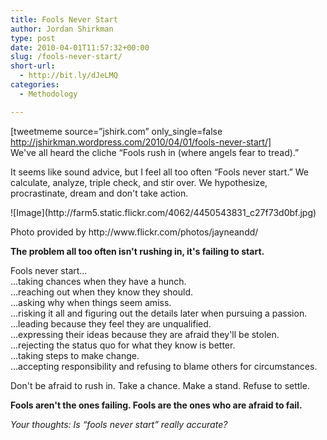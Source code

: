 ```yaml
---
title: Fools Never Start
author: Jordan Shirkman
type: post
date: 2010-04-01T11:57:32+00:00
slug: /fools-never-start/
short-url:
  - http://bit.ly/dJeLMQ
categories:
  - Methodology

---
```

[tweetmeme source=”jshirk.com” only_single=false http://jshirkman.wordpress.com/2010/04/01/fools-never-start/]  
We've all heard the cliche &#8220;Fools rush in (where angels fear to tread).&#8221;

It seems like sound advice, but I feel all too often &#8220;Fools never start.&#8221; We calculate, analyze, triple check, and stir over. We hypothesize, procrastinate, dream and don't take action.

<div style="width: 510px" class="wp-caption aligncenter">
  ![Image](http://farm5.static.flickr.com/4062/4450543831_c27f73d0bf.jpg)
  
  <p class="wp-caption-text">
    Photo provided by http://www.flickr.com/photos/jayneandd/
  </p>
</div>

**The problem all too often isn't rushing in, it's failing to start.**

Fools never start&#8230;  
&#8230;taking chances when they have a hunch.  
&#8230;reaching out when they know they should.  
&#8230;asking why when things seem amiss.  
&#8230;risking it all and figuring out the details later when pursuing a passion.  
&#8230;leading because they feel they are unqualified.  
&#8230;expressing their ideas because they are afraid they'll be stolen.  
&#8230;rejecting the status quo for what they know is better.  
&#8230;taking steps to make change.  
&#8230;accepting responsibility and refusing to blame others for circumstances.

Don't be afraid to rush in. Take a chance. Make a stand. Refuse to settle.

**Fools aren't the ones failing. Fools are the ones who are afraid to fail.**

_Your thoughts: Is &#8220;fools never start&#8221; really accurate?_